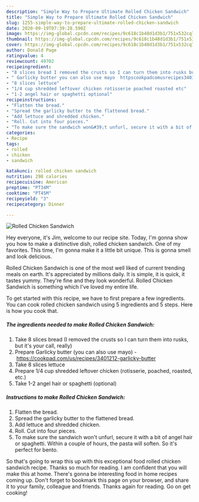 ```yaml
---
description: "Simple Way to Prepare Ultimate Rolled Chicken Sandwich"
title: "Simple Way to Prepare Ultimate Rolled Chicken Sandwich"
slug: 1255-simple-way-to-prepare-ultimate-rolled-chicken-sandwich
date: 2020-09-19T07:39:28.590Z
image: https://img-global.cpcdn.com/recipes/9c618c1b48d1d3b1/751x532cq70/rolled-chicken-sandwich-recipe-main-photo.jpg
thumbnail: https://img-global.cpcdn.com/recipes/9c618c1b48d1d3b1/751x532cq70/rolled-chicken-sandwich-recipe-main-photo.jpg
cover: https://img-global.cpcdn.com/recipes/9c618c1b48d1d3b1/751x532cq70/rolled-chicken-sandwich-recipe-main-photo.jpg
author: Donald Page
ratingvalue: 4
reviewcount: 49702
recipeingredient:
- "8 slices bread I removed the crusts so I can turn them into rusks but its your call really"
- " Garlicky butter you can also use mayo  httpscookpadcomusrecipes3401212garlickybutter"
- "8 slices lettuce"
- "1/4 cup shredded leftover chicken rotisserie poached roasted etc"
- "1-2 angel hair or spaghetti optional"
recipeinstructions:
- "Flatten the bread."
- "Spread the garlicky butter to the flattened bread."
- "Add lettuce and shredded chicken."
- "Roll. Cut into four pieces."
- "To make sure the sandwich won&#39;t unfurl, secure it with a bit of angel hair or spaghetti. Within a couple of hours, the pasta will soften. So it&#39;s perfect for bento."
categories:
- Recipe
tags:
- rolled
- chicken
- sandwich

katakunci: rolled chicken sandwich 
nutrition: 298 calories
recipecuisine: American
preptime: "PT34M"
cooktime: "PT45M"
recipeyield: "3"
recipecategory: Dinner

---
```



![Rolled Chicken Sandwich](https://img-global.cpcdn.com/recipes/9c618c1b48d1d3b1/751x532cq70/rolled-chicken-sandwich-recipe-main-photo.jpg)

Hey everyone, it's Jim, welcome to our recipe site. Today, I'm gonna show you how to make a distinctive dish, rolled chicken sandwich. One of my favorites. This time, I'm gonna make it a little bit unique. This is gonna smell and look delicious.



Rolled Chicken Sandwich is one of the most well liked of current trending meals on earth. It's appreciated by millions daily. It is simple, it is quick, it tastes yummy. They're fine and they look wonderful. Rolled Chicken Sandwich is something which I've loved my entire life.


To get started with this recipe, we have to first prepare a few ingredients. You can cook rolled chicken sandwich using 5 ingredients and 5 steps. Here is how you cook that.

<!--inarticleads1-->

##### The ingredients needed to make Rolled Chicken Sandwich:

1. Take 8 slices bread (I removed the crusts so I can turn them into rusks, but it&#39;s your call, really)
1. Prepare  Garlicky butter (you can also use mayo) - https://cookpad.com/us/recipes/3401212-garlicky-butter
1. Take 8 slices lettuce
1. Prepare 1/4 cup shredded leftover chicken (rotisserie, poached, roasted, etc.)
1. Take 1-2 angel hair or spaghetti (optional)




<!--inarticleads2-->

##### Instructions to make Rolled Chicken Sandwich:

1. Flatten the bread.
1. Spread the garlicky butter to the flattened bread.
1. Add lettuce and shredded chicken.
1. Roll. Cut into four pieces.
1. To make sure the sandwich won&#39;t unfurl, secure it with a bit of angel hair or spaghetti. Within a couple of hours, the pasta will soften. So it&#39;s perfect for bento.




So that's going to wrap this up with this exceptional food rolled chicken sandwich recipe. Thanks so much for reading. I am confident that you will make this at home. There's gonna be interesting food in home recipes coming up. Don't forget to bookmark this page on your browser, and share it to your family, colleague and friends. Thanks again for reading. Go on get cooking!
